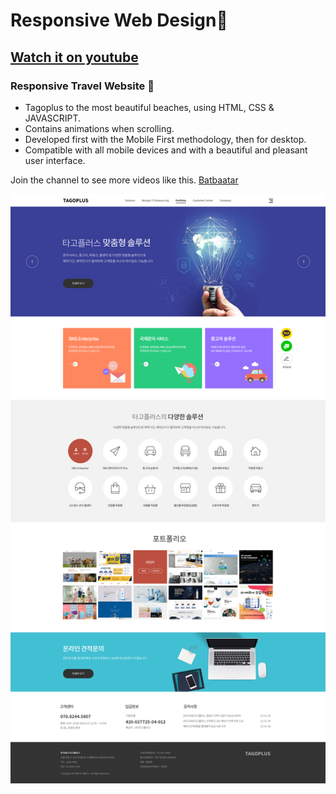 # Responsive Web Design🌊

## [Watch it on youtube](https://www.youtube.com/channel/UCFA5rsnimUyCOUsRQ67N5Jw)

### Responsive Travel Website 🌊

- Tagoplus to the most beautiful beaches, using HTML, CSS & JAVASCRIPT.
- Contains animations when scrolling.
- Developed first with the Mobile First methodology, then for desktop.
- Compatible with all mobile devices and with a beautiful and pleasant user interface.

Join the channel to see more videos like this. [Batbaatar](https://www.youtube.com/channel/UCFA5rsnimUyCOUsRQ67N5Jw)

![tagopl-website](/preview.png)
